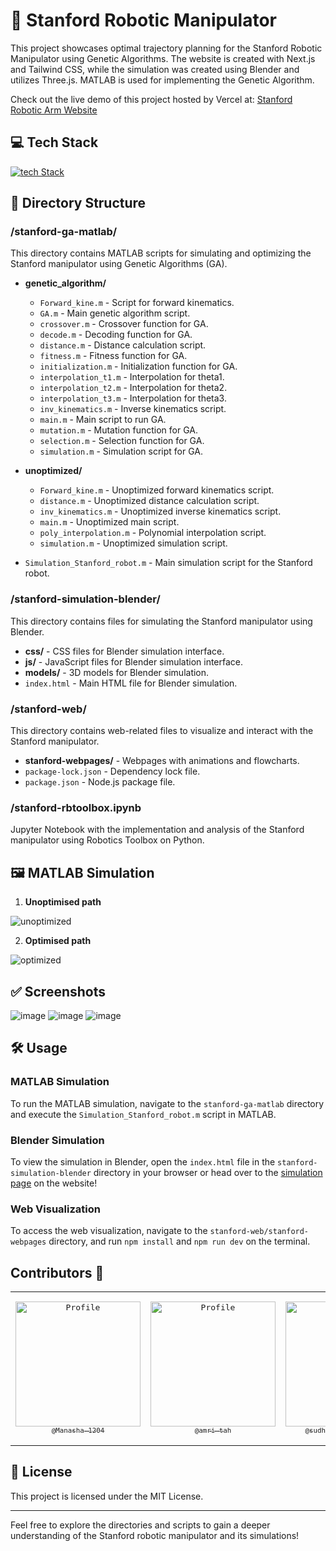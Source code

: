 # 🤖 Stanford Robotic Manipulator
This project showcases optimal trajectory planning for the Stanford Robotic Manipulator using Genetic Algorithms. The website is created with Next.js and Tailwind CSS, while the simulation was created using Blender and utilizes Three.js. MATLAB is used for implementing the Genetic Algorithm. 

Check out the live demo of this project hosted by Vercel at: [Stanford Robotic Arm Website](https://stanford-robotic-arm-b2.vercel.app/)

## 💻 Tech Stack
[![tech Stack](https://skillicons.dev/icons?i=matlab,python,nextjs,tailwindcss,blender,threejs,figma,vercel)](https://skillicons.dev)

## 📂 Directory Structure

### /stanford-ga-matlab/
This directory contains MATLAB scripts for simulating and optimizing the Stanford manipulator using Genetic Algorithms (GA).

- **genetic_algorithm/**
  - `Forward_kine.m` - Script for forward kinematics.
  - `GA.m` - Main genetic algorithm script.
  - `crossover.m` - Crossover function for GA.
  - `decode.m` - Decoding function for GA.
  - `distance.m` - Distance calculation script.
  - `fitness.m` - Fitness function for GA.
  - `initialization.m` - Initialization function for GA.
  - `interpolation_t1.m` - Interpolation for theta1.
  - `interpolation_t2.m` - Interpolation for theta2.
  - `interpolation_t3.m` - Interpolation for theta3.
  - `inv_kinematics.m` - Inverse kinematics script.
  - `main.m` - Main script to run GA.
  - `mutation.m` - Mutation function for GA.
  - `selection.m` - Selection function for GA.
  - `simulation.m` - Simulation script for GA.

- **unoptimized/**
  - `Forward_kine.m` - Unoptimized forward kinematics script.
  - `distance.m` - Unoptimized distance calculation script.
  - `inv_kinematics.m` - Unoptimized inverse kinematics script.
  - `main.m` - Unoptimized main script.
  - `poly_interpolation.m` - Polynomial interpolation script.
  - `simulation.m` - Unoptimized simulation script.

- `Simulation_Stanford_robot.m` - Main simulation script for the Stanford robot.

### /stanford-simulation-blender/
This directory contains files for simulating the Stanford manipulator using Blender.

- **css/** - CSS files for Blender simulation interface.
- **js/** - JavaScript files for Blender simulation interface.
- **models/** - 3D models for Blender simulation.
- `index.html` - Main HTML file for Blender simulation.

### /stanford-web/
This directory contains web-related files to visualize and interact with the Stanford manipulator.

- **stanford-webpages/** - Webpages with animations and flowcharts.
- `package-lock.json` - Dependency lock file.
- `package.json` - Node.js package file.

### /stanford-rbtoolbox.ipynb
Jupyter Notebook with the implementation and analysis of the Stanford manipulator using Robotics Toolbox on Python.

## 🖼️ MATLAB Simulation 
1. **Unoptimised path**

![unoptimized](https://github.com/BURUGURAHUL/Stanford-Robotic-Arm/assets/111682039/ee8e50de-39b6-4fbb-99df-073c89cceeaf)

2. **Optimised path**

![optimized](https://github.com/BURUGURAHUL/Stanford-Robotic-Arm/assets/111682039/87e5b612-7c55-466e-9609-04e83b0c35ae)

## ✅ Screenshots 
![image](https://github.com/BURUGURAHUL/Stanford-Robotic-Arm/assets/111682039/b91774da-7506-49a8-9e7d-22449ef90fa9)
![image](https://github.com/BURUGURAHUL/Stanford-Robotic-Arm/assets/111682039/241b47a9-aaec-4493-8694-9ce501e1a8a5)
![image](https://github.com/BURUGURAHUL/Stanford-Robotic-Arm/assets/111682039/33ea2d8a-95f4-477f-ba07-920964cb27e1)

## 🛠️ Usage

### MATLAB Simulation

To run the MATLAB simulation, navigate to the `stanford-ga-matlab` directory and execute the `Simulation_Stanford_robot.m` script in MATLAB.

### Blender Simulation

To view the simulation in Blender, open the `index.html` file in the `stanford-simulation-blender` directory in your browser or head over to the [simulation page](https://stanford-robotic-arm-b2.vercel.app/index.html) on the website!

### Web Visualization

To access the web visualization, navigate to the `stanford-web/stanford-webpages` directory, and run `npm install` and `npm run dev` on the terminal. 

## Contributors 🤝
<table style="border: none;" align="center">
<tr>
<td align="center" width="200"><pre><a href="https://github.com/Manasha-1204Manasha-1204"><img src="https://avatars.githubusercontent.com/u/121673101?v=4" width="200" alt="Profile" /><br><sub>@Manasha-1204</sub></a></pre></td>
<td align="center" width="200"><pre><a href="https://github.com/amri-tah"><img src="https://avatars.githubusercontent.com/u/111682039?v=4" width="200" alt="Profile" /><br><sub>@amri-tah</sub></a></pre></td>
<td align="center" width="200"><pre><a href="https://github.com/sudheerkumarchowdary"><img src="https://avatars.githubusercontent.com/u/98307666?v=4" width="200" alt="Profile" /><br><sub>@sudheerkumarchowdary</sub></a>
<td align="center" width="200"><pre><a href="https://github.com/BURUGURAHUL"><img src="https://avatars.githubusercontent.com/u/121683096?v=4" width="200" alt="Profile" /><br><sub>@BURUGURAHUL</sub></a></pre></td>
</tr>
</table>
  
## 📜 License

This project is licensed under the MIT License.

---

Feel free to explore the directories and scripts to gain a deeper understanding of the Stanford robotic manipulator and its simulations!
